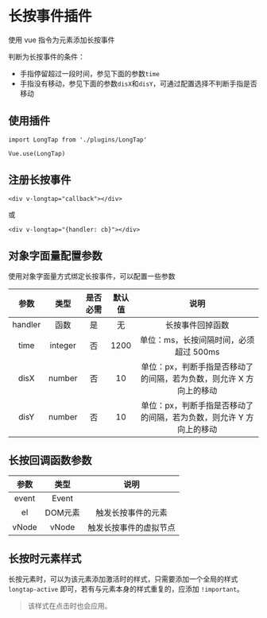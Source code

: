 # 长按事件插件

使用 vue 指令为元素添加长按事件

判断为长按事件的条件：

* 手指停留超过一段时间，参见下面的参数`time`
* 手指没有移动，参见下面的参数`disX`和`disY`，可通过配置选择不判断手指是否移动

## 使用插件

`import LongTap from './plugins/LongTap'`

`Vue.use(LongTap)`

## 注册长按事件

`<div v-longtap="callback"></div>`

或

`<div v-longtap="{handler: cb}"></div>`

## 对象字面量配置参数

使用对象字面量方式绑定长按事件，可以配置一些参数

| 参数    | 类型    | 是否必需 | 默认值 | 说明                                                                |
| :-----: | :-----: | :------: | :----: | :-----------------------------------------------------------------: |
| handler | 函数    | 是       | 无     | 长按事件回掉函数                                                    |
| time    | integer | 否       | 1200   | 单位：ms，长按间隔时间，必须超过 500ms                              |
| disX    | number  | 否       | 10     | 单位：px，判断手指是否移动了的间隔，若为负数，则允许 X 方向上的移动 |
| disY    | number  | 否       | 10     | 单位：px，判断手指是否移动了的间隔，若为负数，则允许 Y 方向上的移动 |

## 长按回调函数参数

| 参数  | 类型    | 说明                   |
| :---: | :-----: | :--------------------: |
| event | Event   |                        |
| el    | DOM元素 | 触发长按事件的元素     |
| vNode | vNode   | 触发长按事件的虚拟节点 |

## 长按时元素样式

长按元素时，可以为该元素添加激活时的样式，只需要添加一个全局的样式 `longtap-active` 即可，若有与元素本身的样式重复的，应添加 `!important`。

> 该样式在点击时也会应用。